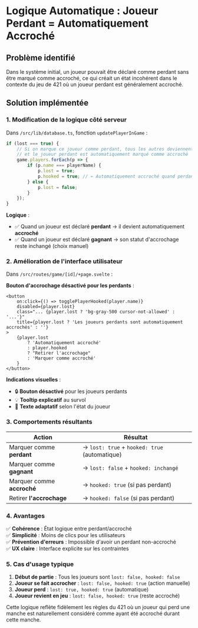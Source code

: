 # Logique Automatique : Joueur Perdant = Automatiquement Accroché

## Problème identifié

Dans le système initial, un joueur pouvait être déclaré comme perdant sans être marqué comme accroché, ce qui créait un état incohérent dans le contexte du jeu de 421 où un joueur perdant est généralement accroché.

## Solution implémentée

### 1. **Modification de la logique côté serveur**

Dans `/src/lib/database.ts`, fonction `updatePlayerInGame` :

```typescript
if (lost === true) {
    // Si on marque ce joueur comme perdant, tous les autres deviennent gagnants
    // et le joueur perdant est automatiquement marqué comme accroché
    game.players.forEach(p => {
        if (p.name === playerName) {
            p.lost = true;
            p.hooked = true; // ← Automatiquement accroché quand perdant
        } else {
            p.lost = false;
        }
    });
}
```

**Logique** :
- ✅ Quand un joueur est déclaré **perdant** → il devient automatiquement **accroché**
- ✅ Quand un joueur est déclaré **gagnant** → son statut d'accrochage reste inchangé (choix manuel)

### 2. **Amélioration de l'interface utilisateur**

Dans `/src/routes/game/[id]/+page.svelte` :

**Bouton d'accrochage désactivé pour les perdants** :
```svelte
<button
    on:click={() => togglePlayerHooked(player.name)}
    disabled={player.lost}
    class="... {player.lost ? 'bg-gray-500 cursor-not-allowed' : '...'}"
    title={player.lost ? 'Les joueurs perdants sont automatiquement accrochés' : ''}
>
    {player.lost 
        ? 'Automatiquement accroché' 
        : player.hooked 
        ? "Retirer l'accrochage" 
        : 'Marquer comme accroché'
    }
</button>
```

**Indications visuelles** :
- 🔒 **Bouton désactivé** pour les joueurs perdants
- 💡 **Tooltip explicatif** au survol
- 📝 **Texte adaptatif** selon l'état du joueur

### 3. **Comportements résultants**

| Action | Résultat |
|--------|----------|
| Marquer comme **perdant** | → `lost: true` + `hooked: true` (automatique) |
| Marquer comme **gagnant** | → `lost: false` + `hooked: inchangé` |
| Marquer comme **accroché** | → `hooked: true` (si pas perdant) |
| Retirer **l'accrochage** | → `hooked: false` (si pas perdant) |

### 4. **Avantages**

✅ **Cohérence** : État logique entre perdant/accroché  
✅ **Simplicité** : Moins de clics pour les utilisateurs  
✅ **Prévention d'erreurs** : Impossible d'avoir un perdant non-accroché  
✅ **UX claire** : Interface explicite sur les contraintes  

### 5. **Cas d'usage typique**

1. **Début de partie** : Tous les joueurs sont `lost: false, hooked: false`
2. **Joueur se fait accrocher** : `lost: false, hooked: true` (action manuelle)
3. **Joueur perd** : `lost: true, hooked: true` (automatique)
4. **Joueur revient en jeu** : `lost: false, hooked: true` (reste accroché)

Cette logique reflète fidèlement les règles du 421 où un joueur qui perd une manche est naturellement considéré comme ayant été accroché durant cette manche.
